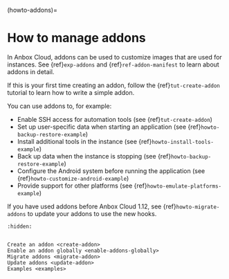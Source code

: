 (howto-addons)=
# How to manage addons

In Anbox Cloud, addons can be used to customize images that are used for instances. See {ref}`exp-addons` and {ref}`ref-addon-manifest` to learn about addons in detail.

If this is your first time creating an addon, follow the {ref}`tut-create-addon` tutorial to learn how to write a simple addon.

You can use addons to, for example:
- Enable SSH access for automation tools (see {ref}`tut-create-addon`)
- Set up user-specific data when starting an application (see {ref}`howto-backup-restore-example`)
- Install additional tools in the instance (see {ref}`howto-install-tools-example`)
- Back up data when the instance is stopping (see {ref}`howto-backup-restore-example`)
- Configure the Android system before running the application (see {ref}`howto-customize-android-example`)
- Provide support for other platforms (see {ref}`howto-emulate-platforms-example`)

If you have used addons before Anbox Cloud 1.12, see {ref}`howto-migrate-addons` to update your addons to use the new hooks.

```{toctree}
:hidden:


Create an addon <create-addon>
Enable an addon globally <enable-addons-globally>
Migrate addons <migrate-addon>
Update addons <update-addon>
Examples <examples>
```
